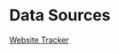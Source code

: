 # Data Sources

[Website Tracker](Data%20Sources%20e15a0b6956074d6392307869385c7269/Website%20Tracker%200f51a545de4e49d4bd07ac2a2b4d7bc4.md)